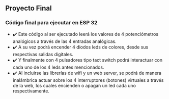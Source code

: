 ## Proyecto Final

### Código final para ejecutar en ESP 32 

* :heavy_check_mark: Este código al ser ejecutado leerá los valores de 4 potenciómetros analógicos a través de las 4 entradas analógicas.
* :heavy_check_mark: A su vez podrá encender 4 diodos leds de colores, desde sus respectivas salidas digitales. 
* :heavy_check_mark: Y finalmente con 4 pulsadores tipo tact switch
podrá interactuar con cada uno de los 4 leds antes mencionados.
* :heavy_check_mark: Al incluirse las librerías de wifi y un web server, se podrá de manera 
inalámbrica actuar sobre los 4 interruptores (botones) virtuales a través de la web, los cuales encienden o apagan un led cada uno respectivamente.

